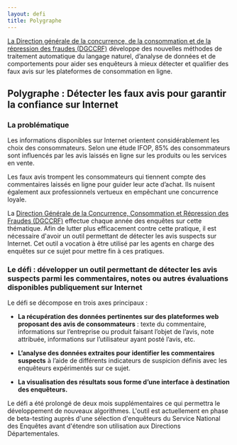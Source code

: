 ```yaml
---
layout: defi
title: Polygraphe
---
```


[La Direction générale de la concurrence, de la consommation
et de la répression des fraudes (DGCCRF)](https://www.economie.gouv.fr/dgccrf)
développe des nouvelles méthodes de traitement automatique du langage naturel, d’analyse de données et de
comportements pour aider ses enquêteurs à mieux
détecter et qualifier des faux avis sur les plateformes de
consommation en ligne.

## Polygraphe : Détecter les faux avis pour garantir la confiance sur Internet

### La problématique

Les informations disponibles sur Internet orientent considérablement
les choix des consommateurs. Selon une étude IFOP, 85% des
consommateurs sont influencés par les avis laissés en ligne sur les
produits ou les services en vente.

Les faux avis trompent les consommateurs qui tiennent compte des
commentaires laissés en ligne pour guider leur acte d’achat. Ils
nuisent également aux professionnels vertueux en empêchant une
concurrence loyale.

La [Direction Générale de la Concurrence, Consommation et Répression
des Fraudes (DGCCRF)](https://www.economie.gouv.fr/dgccrf) effectue chaque année des enquêtes sur cette
thématique. Afin de lutter plus efficacement contre cette pratique,
il est nécessaire d'avoir un outil permettant de détecter les avis
suspects sur Internet. Cet outil a vocation à être utilisé par les
agents en charge des enquêtes sur ce sujet pour mettre fin à ces pratiques.

### Le défi : développer un outil permettant de détecter les avis suspects parmi les commentaires, notes ou autres évaluations disponibles publiquement sur Internet

Le défi se décompose en trois axes principaux :

* **La récupération des données pertinentes sur des plateformes web
  proposant des avis de consommateurs** : texte du commentaire,
  informations sur l’entreprise ou produit faisant l’objet de l’avis,
  note attribuée, informations sur l’utilisateur ayant posté l’avis,
  etc.

* **L’analyse des données extraites pour identifier les commentaires
  suspects** à l’aide de différents indicateurs de suspicion définis
  avec les enquêteurs expérimentés sur ce sujet.

* **La visualisation des résultats sous forme d’une interface à
  destination des enquêteurs.**

Le défi a été prolongé de deux mois supplémentaires ce qui permettra le développement de nouveaux 
algorithmes. L'outil est actuellement en phase de beta-testing auprès d'une sélection d'enquêteurs 
du Service National des Enquêtes avant d'étendre son utilisation aux Directions Départementales.
